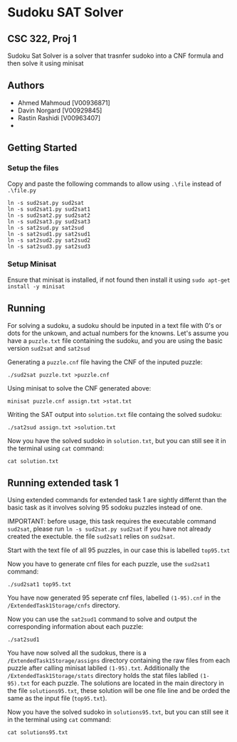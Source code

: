 # Sudoku SAT Solver
## CSC 322, Proj 1
Sudoku Sat Solver is a solver that trasnfer sudoko into a CNF formula and then solve it using minisat
    
## Authors
- Ahmed Mahmoud [V00936871]
- Davin Norgard [V00929845]
- Rastin Rashidi [V00963407]
-

## Getting Started
### Setup the files
Copy and paste the following commands to allow using `.\file` instead of `.\file.py`
```
ln -s sud2sat.py sud2sat
ln -s sud2sat1.py sud2sat1
ln -s sud2sat2.py sud2sat2
ln -s sud2sat3.py sud2sat3
ln -s sat2sud.py sat2sud
ln -s sat2sud1.py sat2sud1
ln -s sat2sud2.py sat2sud2
ln -s sat2sud3.py sat2sud3
```
### Setup Minisat
Ensure that minisat is installed, if not found then install it using 
```sudo apt-get install -y minisat```

## Running
For solving a sudoku, a sudoku should be inputed in a text file with 0's or dots for the unkown, and actual numbers for the knowns. Let's assume you have a `puzzle.txt` file containing the sudoku, and you are using the basic version `sud2sat` and `sat2sud`

Generating a `puzzle.cnf` file having the CNF of the inputed puzzle:
```
./sud2sat puzzle.txt >puzzle.cnf
```

Using minisat to solve the CNF generated above:
```
minisat puzzle.cnf assign.txt >stat.txt
```

Writing the SAT output into `solution.txt` file containg the solved sudoku:
```
./sat2sud assign.txt >solution.txt
```

Now you have the solved sudoko in `solution.txt`, but you can still see it in the terminal using `cat` command:
```
cat solution.txt
```

## Running extended task 1
Using extended commands for extended task 1 are sightly differnt than the basic task as it involves solving 95 sodoku puzzles instead of one.

IMPORTANT: before usage, this task requires the executable command `sud2sat`, please run `ln -s sud2sat.py sud2sat` if you have not already created the exectuble. the file `sud2sat1` relies on `sud2sat`.

Start with the text file of all 95 puzzles, in our case this is labelled `top95.txt`

Now you have to generate cnf files for each puzzle, use the `sud2sat1` command:
```
./sud2sat1 top95.txt
```

You have now generated 95 seperate cnf files, labelled `(1-95).cnf` in the `/ExtendedTask1Storage/cnfs` directory.

Now you can use the `sat2sud1` command to solve and output the corresponding information about each puzzle:
```
./sat2sud1
```

You have now solved all the sudokus, there is a `/ExtendedTask1Storage/assigns` directory containing the raw files from each puzzle after calling minisat lablled `(1-95).txt`.  Additionally the `/ExtendedTask1Storage/stats` directory holds the stat files lablled `(1-95).txt` for each puzzle. The solutions are located in the main directory in the file `solutions95.txt`, these solution will be one file line and be orded the same as the input file (`top95.txt`). 

Now you have the solved sudoko in `solutions95.txt`, but you can still see it in the terminal using `cat` command:
```
cat solutions95.txt
```
